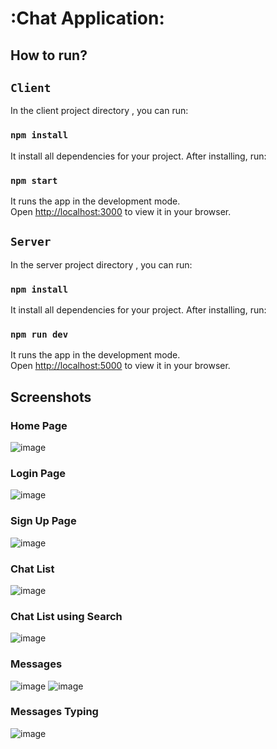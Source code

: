 # :Chat Application:

## How to run?

## `Client`
In the client project directory , you can run:

### `npm install`
It install all dependencies for your project.
After installing, run: 

### `npm start`

It runs the app in the development mode.\
Open [http://localhost:3000](http://localhost:3000) to view it in your browser.

## `Server`
In the server project directory , you can run:

### `npm install`
It install all dependencies for your project.
After installing, run: 

### `npm run dev`

It runs the app in the development mode.\
Open [http://localhost:5000](http://localhost:5000) to view it in your browser.

## Screenshots

### Home Page
![image](https://user-images.githubusercontent.com/108978331/214775037-d7a52d19-0155-444b-984d-e7f991181b65.png)

### Login Page
![image](https://user-images.githubusercontent.com/108978331/214774915-edc8b4c2-4c10-4538-96e9-1cab70dea89c.png)

### Sign Up Page
![image](https://user-images.githubusercontent.com/108978331/214774952-36b3c9de-8574-4d38-9c0c-5ed014f9b06f.png)

### Chat List
![image](https://user-images.githubusercontent.com/108978331/214774708-fff25adf-b25f-4943-a654-3e09951323e8.png)

### Chat List using Search
![image](https://user-images.githubusercontent.com/108978331/214774808-8fb14b6a-917e-4f2f-9681-8c801df6a6ad.png)

### Messages
![image](https://user-images.githubusercontent.com/108978331/214774222-97f21ee8-32f2-4f58-a99b-77ca612476a1.png)
![image](https://user-images.githubusercontent.com/108978331/214774412-b93f6fef-0862-4e24-8ee7-599136ca79e8.png)

### Messages Typing
![image](https://user-images.githubusercontent.com/108978331/214774506-20fc3121-6dd6-4e55-9bbd-f5dd728c392a.png)

